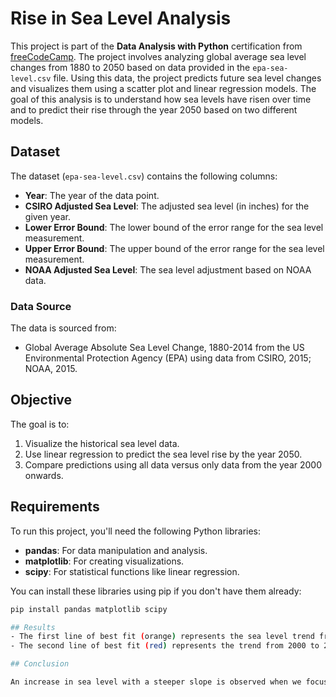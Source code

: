 # Rise in Sea Level Analysis

This project is part of the **Data Analysis with Python** certification from [freeCodeCamp](https://www.freecodecamp.org/). The project involves analyzing global average sea level changes from 1880 to 2050 based on data provided in the `epa-sea-level.csv` file. Using this data, the project predicts future sea level changes and visualizes them using a scatter plot and linear regression models. The goal of this analysis is to understand how sea levels have risen over time and to predict their rise through the year 2050 based on two different models.

## Dataset

The dataset (`epa-sea-level.csv`) contains the following columns:
- **Year**: The year of the data point.
- **CSIRO Adjusted Sea Level**: The adjusted sea level (in inches) for the given year.
- **Lower Error Bound**: The lower bound of the error range for the sea level measurement.
- **Upper Error Bound**: The upper bound of the error range for the sea level measurement.
- **NOAA Adjusted Sea Level**: The sea level adjustment based on NOAA data.

### Data Source
The data is sourced from:
- Global Average Absolute Sea Level Change, 1880-2014 from the US Environmental Protection Agency (EPA) using data from CSIRO, 2015; NOAA, 2015.

## Objective

The goal is to:
1. Visualize the historical sea level data.
2. Use linear regression to predict the sea level rise by the year 2050.
3. Compare predictions using all data versus only data from the year 2000 onwards.

## Requirements

To run this project, you'll need the following Python libraries:
- **pandas**: For data manipulation and analysis.
- **matplotlib**: For creating visualizations.
- **scipy**: For statistical functions like linear regression.

You can install these libraries using pip if you don't have them already:

```bash
pip install pandas matplotlib scipy

## Results
- The first line of best fit (orange) represents the sea level trend from 1880 to 2050.
- The second line of best fit (red) represents the trend from 2000 to 2050 predicting sea level rise if the current rate of change continues.

## Conclusion

An increase in sea level with a steeper slope is observed when we focus on the data after the year 2000. This trend is highly alarming and highlights the urgency of addressing climate change. The data points strongly suggest the need for policymakers to take immediate action in mitigating the effects of rising sea levels. Protecting island communities and preserving biodiversity should be prioritized to safeguard vulnerable regions from the escalating threat posed by climate change.


